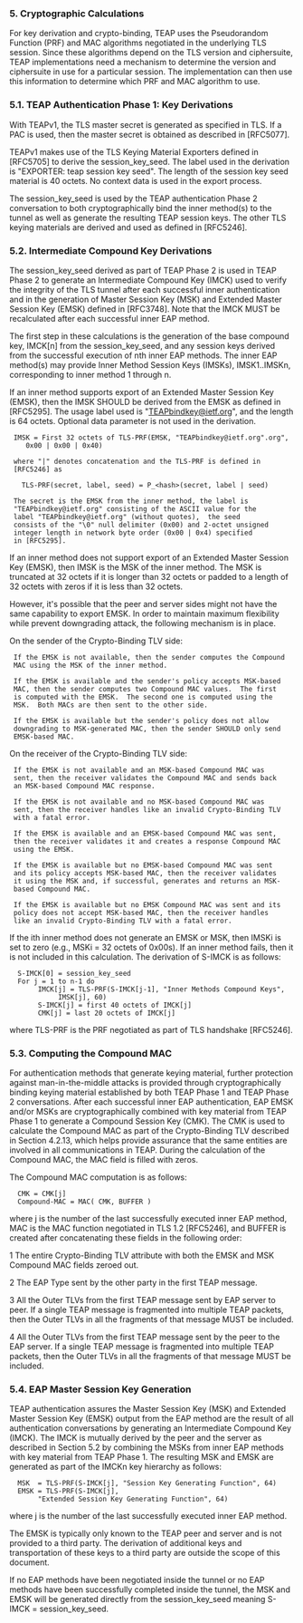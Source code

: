 
### 5.  Cryptographic Calculations

   For key derivation and crypto-binding, TEAP uses the Pseudorandom
   Function (PRF) and MAC algorithms negotiated in the underlying TLS
   session.  Since these algorithms depend on the TLS version and
   ciphersuite, TEAP implementations need a mechanism to determine the
   version and ciphersuite in use for a particular session.  The
   implementation can then use this information to determine which PRF
   and MAC algorithm to use.

### 5.1.  TEAP Authentication Phase 1: Key Derivations

   With TEAPv1, the TLS master secret is generated as specified in TLS.
   If a PAC is used, then the master secret is obtained as described in
   [RFC5077].

   TEAPv1 makes use of the TLS Keying Material Exporters defined in
   [RFC5705] to derive the session_key_seed.  The label used in the
   derivation is "EXPORTER: teap session key seed".  The length of the
   session key seed material is 40 octets.  No context data is used in
   the export process.

   The session_key_seed is used by the TEAP authentication Phase 2
   conversation to both cryptographically bind the inner method(s) to
   the tunnel as well as generate the resulting TEAP session keys.  The
   other TLS keying materials are derived and used as defined in
   [RFC5246].

### 5.2.  Intermediate Compound Key Derivations

   The session_key_seed derived as part of TEAP Phase 2 is used in TEAP
   Phase 2 to generate an Intermediate Compound Key (IMCK) used to
   verify the integrity of the TLS tunnel after each successful inner
   authentication and in the generation of Master Session Key (MSK) and
   Extended Master Session Key (EMSK) defined in [RFC3748].  Note that
   the IMCK MUST be recalculated after each successful inner EAP method.

   The first step in these calculations is the generation of the base
   compound key, IMCK[n] from the session_key_seed, and any session keys
   derived from the successful execution of nth inner EAP methods.  The
   inner EAP method(s) may provide Inner Method Session Keys (IMSKs),
   IMSK1..IMSKn, corresponding to inner method 1 through n.

   If an inner method supports export of an Extended Master Session Key
   (EMSK), then the IMSK SHOULD be derived from the EMSK as defined in
   [RFC5295].  The usage label used is "TEAPbindkey@ietf.org", and the
   length is 64 octets.  Optional data parameter is not used in the
   derivation.
      
     IMSK = First 32 octets of TLS-PRF(EMSK, "TEAPbindkey@ietf.org".org",
        0x00 | 0x00 | 0x40)

     where "|" denotes concatenation and the TLS-PRF is defined in
     [RFC5246] as

       TLS-PRF(secret, label, seed) = P_<hash>(secret, label | seed)

     The secret is the EMSK from the inner method, the label is
     "TEAPbindkey@ietf.org" consisting of the ASCII value for the
     label "TEAPbindkey@ietf.org" (without quotes),  the seed
     consists of the "\0" null delimiter (0x00) and 2-octet unsigned
     integer length in network byte order (0x00 | 0x4) specified
     in [RFC5295].

   If an inner method does not support export of an Extended Master
   Session Key (EMSK), then IMSK is the MSK of the inner method.  The
   MSK is truncated at 32 octets if it is longer than 32 octets or
   padded to a length of 32 octets with zeros if it is less than 32
   octets.

   However, it's possible that the peer and server sides might not have
   the same capability to export EMSK.  In order to maintain maximum
   flexibility while prevent downgrading attack, the following mechanism
   is in place.

   On the sender of the Crypto-Binding TLV side:

     If the EMSK is not available, then the sender computes the Compound
     MAC using the MSK of the inner method.

     If the EMSK is available and the sender's policy accepts MSK-based
     MAC, then the sender computes two Compound MAC values.  The first
     is computed with the EMSK.  The second one is computed using the
     MSK.  Both MACs are then sent to the other side.

     If the EMSK is available but the sender's policy does not allow
     downgrading to MSK-generated MAC, then the sender SHOULD only send
     EMSK-based MAC.

   On the receiver of the Crypto-Binding TLV side:

     If the EMSK is not available and an MSK-based Compound MAC was
     sent, then the receiver validates the Compound MAC and sends back
     an MSK-based Compound MAC response.

     If the EMSK is not available and no MSK-based Compound MAC was
     sent, then the receiver handles like an invalid Crypto-Binding TLV
     with a fatal error.

     If the EMSK is available and an EMSK-based Compound MAC was sent,
     then the receiver validates it and creates a response Compound MAC
     using the EMSK.

     If the EMSK is available but no EMSK-based Compound MAC was sent
     and its policy accepts MSK-based MAC, then the receiver validates
     it using the MSK and, if successful, generates and returns an MSK-
     based Compound MAC.

     If the EMSK is available but no EMSK Compound MAC was sent and its
     policy does not accept MSK-based MAC, then the receiver handles
     like an invalid Crypto-Binding TLV with a fatal error.

   If the ith inner method does not generate an EMSK or MSK, then IMSKi
   is set to zero (e.g., MSKi = 32 octets of 0x00s).  If an inner method
   fails, then it is not included in this calculation.  The derivation
   of S-IMCK is as follows:

      S-IMCK[0] = session_key_seed
      For j = 1 to n-1 do
           IMCK[j] = TLS-PRF(S-IMCK[j-1], "Inner Methods Compound Keys",
                IMSK[j], 60)
           S-IMCK[j] = first 40 octets of IMCK[j]
           CMK[j] = last 20 octets of IMCK[j]

   where TLS-PRF is the PRF negotiated as part of TLS handshake
   [RFC5246].

### 5.3.  Computing the Compound MAC

   For authentication methods that generate keying material, further
   protection against man-in-the-middle attacks is provided through
   cryptographically binding keying material established by both TEAP
   Phase 1 and TEAP Phase 2 conversations.  After each successful inner
   EAP authentication, EAP EMSK and/or MSKs are cryptographically
   combined with key material from TEAP Phase 1 to generate a Compound
   Session Key (CMK).  The CMK is used to calculate the Compound MAC as
   part of the Crypto-Binding TLV described in Section 4.2.13, which
   helps provide assurance that the same entities are involved in all
   communications in TEAP.  During the calculation of the Compound MAC,
   the MAC field is filled with zeros.

   The Compound MAC computation is as follows:

      CMK = CMK[j]
      Compound-MAC = MAC( CMK, BUFFER )

   where j is the number of the last successfully executed inner EAP
   method, MAC is the MAC function negotiated in TLS 1.2 [RFC5246], and
   BUFFER is created after concatenating these fields in the following
   order:

   1  The entire Crypto-Binding TLV attribute with both the EMSK and MSK
      Compound MAC fields zeroed out.

   2  The EAP Type sent by the other party in the first TEAP message.

   3  All the Outer TLVs from the first TEAP message sent by EAP server
      to peer.  If a single TEAP message is fragmented into multiple
      TEAP packets, then the Outer TLVs in all the fragments of that
      message MUST be included.

   4  All the Outer TLVs from the first TEAP message sent by the peer to
      the EAP server.  If a single TEAP message is fragmented into
      multiple TEAP packets, then the Outer TLVs in all the fragments of
      that message MUST be included.

### 5.4.  EAP Master Session Key Generation

   TEAP authentication assures the Master Session Key (MSK) and Extended
   Master Session Key (EMSK) output from the EAP method are the result
   of all authentication conversations by generating an Intermediate
   Compound Key (IMCK).  The IMCK is mutually derived by the peer and
   the server as described in Section 5.2 by combining the MSKs from
   inner EAP methods with key material from TEAP Phase 1.  The resulting
   MSK and EMSK are generated as part of the IMCKn key hierarchy as
   follows:

      MSK  = TLS-PRF(S-IMCK[j], "Session Key Generating Function", 64)
      EMSK = TLS-PRF(S-IMCK[j],
           "Extended Session Key Generating Function", 64)

   where j is the number of the last successfully executed inner EAP
   method.

   The EMSK is typically only known to the TEAP peer and server and is
   not provided to a third party.  The derivation of additional keys and
   transportation of these keys to a third party are outside the scope
   of this document.

   If no EAP methods have been negotiated inside the tunnel or no EAP
   methods have been successfully completed inside the tunnel, the MSK
   and EMSK will be generated directly from the session_key_seed meaning
   S-IMCK = session_key_seed.
